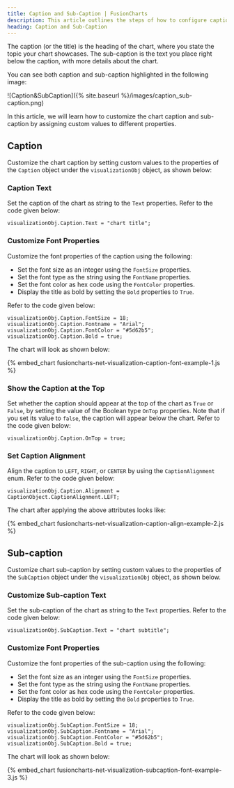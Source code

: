 ```yaml
---
title: Caption and Sub-Caption | FusionCharts
description: This article outlines the steps of how to configure caption and sub-caption.
heading: Caption and Sub-Caption
---
```


The caption (or the title) is the heading of the chart, where you state the topic your chart showcases. The sub-caption is the text you place right below the caption, with more details about the chart.

You can see both caption and sub-caption highlighted in the following image:

![Caption&SubCaption]({% site.baseurl %}/images/caption_sub-caption.png)

In this article, we will learn how to customize the chart caption and sub-caption by assigning custom values to different properties.

## Caption

Customize the chart caption by setting custom values to the properties of the `Caption` object under the `visualizationObj` object, as shown below:

### Caption Text

Set the caption of the chart as string to the `Text` properties. Refer to the code given below:

```
visualizationObj.Caption.Text = "chart title";
```

### Customize Font Properties

Customize the font properties of the caption using the following:

* Set the font size as an integer using the `FontSize` properties.
* Set the font type as the string using the `FontName` properties.
* Set the font color as hex code using the `FontColor` properties.
* Display the title as bold by setting the `Bold` properties to `True`.

Refer to the code given below:

```
visualizationObj.Caption.FontSize = 18;
visualizationObj.Caption.Fontname = "Arial";
visualizationObj.Caption.FontColor = "#5d62b5";
visualizationObj.Caption.Bold = true;
```

The chart will look as shown below:

{% embed_chart fusioncharts-net-visualization-caption-font-example-1.js %}

### Show the Caption at the Top

Set whether the caption should appear at the top of the chart as `True` or `False`, by setting the value of the Boolean type `OnTop` properties. Note that if you set its value to `false`, the caption will appear below the chart. Refer to the code given below:

```
visualizationObj.Caption.OnTop = true;
```

### Set Caption Alignment

Align the caption to `LEFT`, `RIGHT`, or `CENTER` by using the `CaptionAlignment` enum. Refer to the code given below:

```
visualizationObj.Caption.Alignment = CaptionObject.CaptionAlignment.LEFT;
```

The chart after applying the above attributes looks like:

{% embed_chart fusioncharts-net-visualization-caption-align-example-2.js %}

## Sub-caption

Customize chart sub-caption by setting custom values to the properties of the `SubCaption` object under the `visualizationObj` object, as shown below.

### Customize Sub-caption Text

Set the sub-caption of the chart as string to the `Text` properties. Refer to the code given below:

```
visualizationObj.SubCaption.Text = "chart subtitle";
```

### Customize Font Properties

Customize the font properties of the sub-caption using the following:

* Set the font size as an integer using the `FontSize` properties.
* Set the font type as the string using the `FontName` properties.
* Set the font color as hex code using the `FontColor` properties.
* Display the title as bold by setting the `Bold` properties to `True`.

Refer to the code given below:

```
visualizationObj.SubCaption.FontSize = 18;
visualizationObj.SubCaption.Fontname = "Arial";
visualizationObj.SubCaption.FontColor = "#5d62b5";
visualizationObj.SubCaption.Bold = true;
```

The chart will look as shown below:

{% embed_chart fusioncharts-net-visualization-subcaption-font-example-3.js %}
